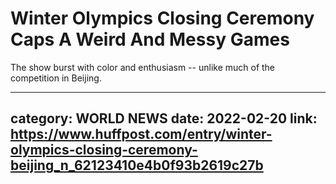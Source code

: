 # Winter Olympics Closing Ceremony Caps A Weird And Messy Games

The show burst with color and enthusiasm -- unlike much of the competition in Beijing.

---
category: WORLD NEWS
date: 2022-02-20
link: https://www.huffpost.com/entry/winter-olympics-closing-ceremony-beijing_n_62123410e4b0f93b2619c27b
---
